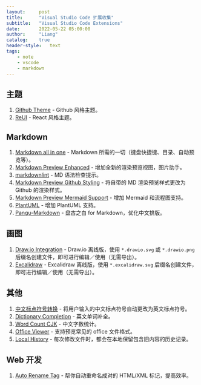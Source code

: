 ```yaml
---
layout:     post
title:      "Visual Studio Code 扩展收集"
subtitle:   "Visual Studio Code Extensions"
date:       2022-05-22 05:00:00
author:     "Liang"
catalog:    true
header-style:   text
tags:
    - note
    - vscode
    - markdown
---
```


## 主题

1. [Github Theme](vscode:extension/GitHub.github-vscode-theme) - Github 风格主题。
2. [ReUI](vscode:extension/barrsan.reui) - React 风格主题。

## Markdown

1. [Markdown all in one](vscode:extension/yzhang.markdown-all-in-one) - Markdown 所需的一切（键盘快捷键、目录、自动预览等）。
2. [Markdown Preview Enhanced](vscode:extension/shd101wyy.markdown-preview-enhanced) - 增加全新的渲染预览视图，图片助手。
3. [markdownlint](vscode:extension/DavidAnson.vscode-markdownlint) - MD 语法检查提示。
4. [Markdown Preview Github Styling](vscode:extension/bierner.markdown-preview-github-styles) - 将自带的 MD 渲染预览样式更改为 Github 的渲染样式。
5. [Markdown Preview Mermaid Support](vscode:extension/bierner.markdown-mermaid) - 增加 Mermaid 和流程图支持。
6. [PlantUML](vscode:extension/jebbs.plantuml) - 增加 PlantUML 支持。
7. [Pangu-Markdown](vscode:extension/xlthu.Pangu-Markdown) - 盘古之白 for Markdown，优化中文排版。

## 画图

1. [Draw.io Integration](vscode:extension/hediet.vscode-drawio) - Draw.io 离线版，使用 `*.drawio.svg` 或 `*.drawio.png` 后缀名创建文件，即可进行编辑／使用（无需导出）。
2. [Excalidraw](vscode:extension/pomdtr.excalidraw-editor) - Excalidraw 离线版，使用 `*.excalidraw.svg` 后缀名创建文件，即可进行编辑／使用（无需导出）。

## 其他

1. [中文标点符号转换](vscode:extension/grasspy.autopunc) - 将用户输入的中文标点符号自动更改为英文标点符号。
2. [Dictionary Completion](vscode:extension/yzhang.dictionary-completion) - 英文单词补全。
3. [Word Count CJK](vscode:extension/holmescn.vscode-wordcount-cjk) - 中文字数统计。
4. [Office Viewer](vscode:extension/cweijan.vscode-office) - 支持预览常见的 office 文件格式。
5. [Local History](vscode:extension/xyz.local-history) - 每次修改文件时，都会在本地保留包含旧内容的历史记录。

## Web 开发

1. [Auto Rename Tag](vscode:extension/formulahendry.auto-rename-tag) - 帮你自动重命名成对的 HTML/XML 标记，提高效率。
